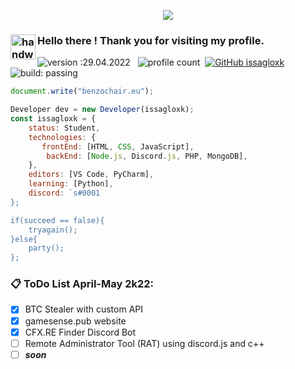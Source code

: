 <p align="center">
  <img src="https://readme-typing-svg.herokuapp.com/?center=true&vCenter=true&color=FFFFFF&width=500&lines=welcome+back+|+benzochair.eu" />
</p>

### <img alt="handwavegif" src="https://user-images.githubusercontent.com/39513876/112366216-8cfe7400-8cfe-11eb-8116-7d3dbae20e97.gif" width='40' align="left"/> Hello there ! Thank you for visiting my profile.
![version :29.04.2022](https://img.shields.io/badge/version-29.04.2022-informational) &nbsp;
![profile count](https://komarev.com/ghpvc/?username=issagloxk&color=red)&nbsp;
[![GitHub issagloxk](https://img.shields.io/github/followers/issagloxk?label=follow&style=social)](https://github.com/issagloxk)&nbsp;
![build: passing](https://img.shields.io/badge/build-passing-success)





```js
document.write("benzochair.eu");

Developer dev = new Developer(issagloxk);
const issagloxk = {
    status: Student,
    technologies: {
       frontEnd: [HTML, CSS, JavaScript],
        backEnd: [Node.js, Discord.js, PHP, MongoDB],
    },
    editors: [VS Code, PyCharm],
    learning: [Python],
    discord: `s#0001
};

if(succeed == false){
    tryagain();
}else{
    party();
};
```

<!--

### 🛠 &nbsp;Tech Stack

![Python](https://img.shields.io/badge/-Python-05122A?style=flat&logo=python)&nbsp;
![JavaScript](https://img.shields.io/badge/-JavaScript-05122A?style=flat&logo=javascript)&nbsp;
![C++](https://img.shields.io/badge/-C++-05122A?style=flat&logo=C%2B%2B&logoColor=00599C)&nbsp;
![HTML](https://img.shields.io/badge/-HTML-05122A?style=flat&logo=HTML5)&nbsp;
![CSS](https://img.shields.io/badge/-CSS-05122A?style=flat&logo=CSS3&logoColor=1572B6)&nbsp;

-->

<!--

-->

<!--
**issagloxk/issagloxk** is a ✨ _special_ ✨ repository because its `README.md` (this file) appears on your GitHub profile.

Here are some ideas to get you started:
-->
### 📋 ToDo List April-May 2k22:

- [x] BTC Stealer with custom API
- [x] gamesense.pub website
- [x] CFX.RE Finder Discord Bot
- [ ] Remote Administrator Tool (RAT) using discord.js and c++
- [ ] *****soon*****

<!--
- 🌱 I’m currently working on: I’m currently learning ...
- 👯 I’m looking to collaborate on ...
- 🤔 I’m looking for help with ...
- 💬 Ask me about ...
- 📫 How to reach me: ...
- 😄 Pronouns: ...
- ⚡ Fun fact: ...
-->
